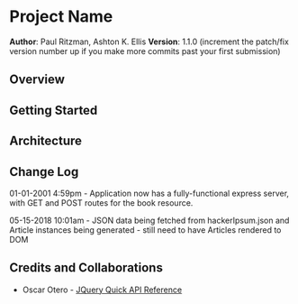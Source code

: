 # Project Name

**Author**: Paul Ritzman, Ashton K. Ellis
**Version**: 1.1.0 (increment the patch/fix version number up if you make more commits past your first submission)

## Overview
<!-- Provide a high level overview of what this application is and why you are building it, beyond the fact that it's an assignment for a Code Fellows 301 class. (i.e. What's your problem domain?) -->

## Getting Started
<!-- What are the steps that a user must take in order to build this app on their own machine and get it running? -->

## Architecture
<!-- Provide a detailed description of the application design. What technologies (languages, libraries, etc) you're using, and any other relevant design information. -->

## Change Log
01-01-2001 4:59pm - Application now has a fully-functional express server, with GET and POST routes for the book resource.

05-15-2018 10:01am - JSON data being fetched from hackerIpsum.json and Article instances being generated - still need to have Articles rendered to DOM

## Credits and Collaborations

* Oscar Otero - [JQuery Quick API Reference](https://oscarotero.com/jquery/)